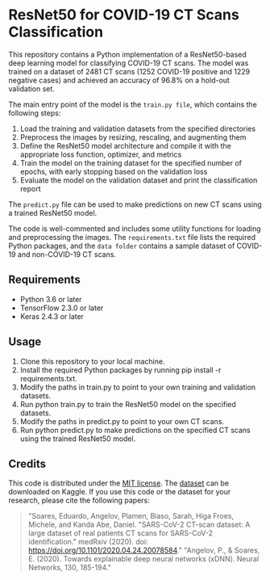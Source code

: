 # ResNet50 for COVID-19 CT Scans Classification
This repository contains a Python implementation of a ResNet50-based deep learning model for classifying COVID-19 CT scans. The model was trained on a dataset of 2481 CT scans (1252 COVID-19 positive and 1229 negative cases) and achieved an accuracy of 96.8% on a hold-out validation set.

The main entry point of the model is the `train.py file`, which contains the following steps:

1. Load the training and validation datasets from the specified directories
2. Preprocess the images by resizing, rescaling, and augmenting them
3. Define the ResNet50 model architecture and compile it with the appropriate loss function, optimizer, and metrics
4. Train the model on the training dataset for the specified number of epochs, with early stopping based on the validation loss
5. Evaluate the model on the validation dataset and print the classification report

The `predict.py` file can be used to make predictions on new CT scans using a trained ResNet50 model.

The code is well-commented and includes some utility functions for loading and preprocessing the images. The `requirements.txt` file lists the required Python packages, and the `data folder` contains a sample dataset of COVID-19 and non-COVID-19 CT scans.

## Requirements
- Python 3.6 or later
- TensorFlow 2.3.0 or later
- Keras 2.4.3 or later

## Usage
1. Clone this repository to your local machine.
2. Install the required Python packages by running pip install -r requirements.txt.
3. Modify the paths in train.py to point to your own training and validation datasets.
4. Run python train.py to train the ResNet50 model on the specified datasets.
5. Modify the paths in predict.py to point to your own CT scans.
6. Run python predict.py to make predictions on the specified CT scans using the trained ResNet50 model.

## Credits
This code is distributed under the [MIT license](https://github.com/abelkwong/xgboost_customer_churn/blob/main/LICENSE). The [dataset](https://www.kaggle.com/datasets/plameneduardo/sarscov2-ctscan-dataset) can be downloaded on Kaggle. If you use this code or the dataset for your research, please cite the following papers:

> "Soares, Eduardo, Angelov, Plamen, Biaso, Sarah, Higa Froes, Michele, and Kanda Abe, Daniel. "SARS-CoV-2 CT-scan dataset: A large dataset of real patients CT scans for SARS-CoV-2 identification." medRxiv (2020). doi: https://doi.org/10.1101/2020.04.24.20078584."
> "Angelov, P., & Soares, E. (2020). Towards explainable deep neural networks (xDNN). Neural Networks, 130, 185-194."
